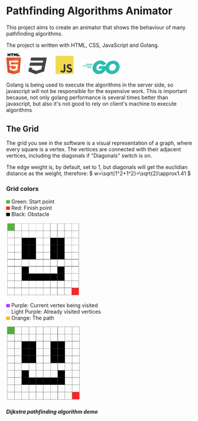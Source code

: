 # Pathfinding Algorithms Animator
This project aims to create an animator that shows the behaviour of many pathfinding algorithms.

The project is written with HTML, CSS, JavaScript and Golang.
<div float="left">
    <img src="readme_files/html.svg" width=40>&nbsp;&nbsp;&nbsp;&nbsp;
    <img src="readme_files/css.svg" width=50>
    &nbsp;&nbsp;&nbsp;&nbsp;
    <img src="readme_files/javascript.svg" width=50>
    &nbsp;&nbsp;&nbsp;&nbsp;
    <img src="readme_files/go.svg" width=100>
</div>
<br>
Golang is being used to execute the algorithms in the server side, so javascript will not be responsible for the expensive work. This is important because, not only golang performance is several times better than javascript, but also it's not good to rely on client's machine to execute algorithms


## The Grid
The grid you see in the software is a visual representation of a graph, where every square is a vertex. The vertices are connected with their adjacent vertices, including the diagonals if "Diagonals" switch is on.

The edge weight is, by default, set to 1, but diagonals will get the euclidian distance as the weight, therefore:
$ w=\sqrt{1^2+1^2}=\sqrt{2}\approx1.41 $

### Grid colors
<img src="readme_files/green.png" width=10> Green: Start point<br>
<img src="readme_files/red.png" width=10> Red: Finish point<br>
<img src="readme_files/black.png" width=10> Black: Obstacle<br>

<img src="readme_files/gridcolors.png" width=200>

<img src="readme_files/purple.png" width=10> Purple: Current vertex being visited<br>
<img src="readme_files/light-purple.png" width=10> Light Purple: Already visited vertices<br>
<img src="readme_files/orange.png" width=10> Orange: The path<br>

<img src="readme_files/pathfinding-demo.gif" width=200>

##### Dijkstra pathfinding algorithm demo

